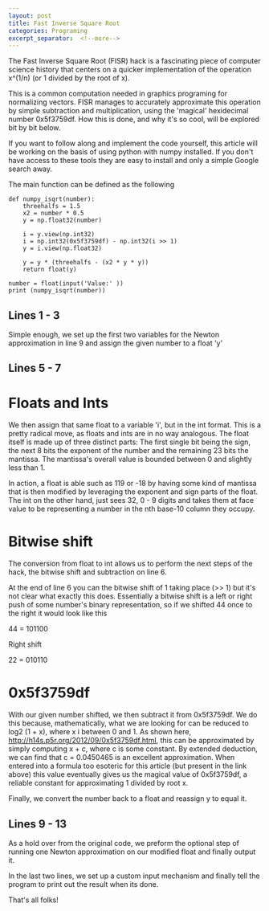 ```yaml
---
layout: post
title: Fast Inverse Square Root
categories: Programing
excerpt_separator:  <!--more-->
---
```


The Fast Inverse Square Root (FISR) hack is a fascinating piece of computer science history that centers on a quicker implementation of the operation x^(1/n) (or 1 divided by the root of x). 

This is a common computation needed in graphics programing for normalizing vectors.  FISR manages to accurately approximate this operation by simple subtraction and multiplication, using the 'magical' hexidecimal number 0x5f3759df. How this is done, and why it's so cool, will be explored bit by bit below.

If you want to follow along and implement the code yourself, this article will be working on the basis of using python with numpy installed. If you don't have access to these tools they are easy to install and only a simple Google search away.

The main function can be defined as the following
``` 
def numpy_isqrt(number):
    threehalfs = 1.5
    x2 = number * 0.5
    y = np.float32(number)
    
    i = y.view(np.int32)
    i = np.int32(0x5f3759df) - np.int32(i >> 1)
    y = i.view(np.float32)
    
    y = y * (threehalfs - (x2 * y * y))
    return float(y)

number = float(input('Value:' ))
print (numpy_isqrt(number))
```

## Lines 1 - 3
Simple enough, we set up the first two variables for the Newton approximation in line 9 and assign the given number to a float 'y'

## Lines 5 - 7

# Floats and Ints
We then assign that same float to a variable 'i', but in the int format. This is a pretty radical move, as floats and ints are in no way analogous. The float itself is made up of three distinct parts: The first single bit being the sign, the next 8 bits the exponent of the number and the remaining 23 bits the mantissa. The mantissa's overall value is bounded between 0 and slightly less than 1. 

In action, a float is able such as 119 or -18 by having some kind of mantissa that is then modified by leveraging the exponent and sign parts of the float. The int on the other hand, just sees 32, 0 - 9 digits and takes them at face value to be representing a number in the nth base-10 column they occupy.

# Bitwise shift
The conversion from float to int allows us to perform the next steps of the hack, the bitwise shift and subtraction on line 6. 

At the end of line 6 you can the bitwise shift of 1 taking place (>> 1) but it's not clear what exactly this does. Essentially a bitwise shift is a left or right push of some number's binary representation, so if we shifted 44 once to the right it would look like this

44 = 101100

Right shift

22 = 010110

# 0x5f3759df
With our given number shifted, we then subtract it from 0x5f3759df. We do this because, mathematically, what we are looking for can be reduced to log2 (1 + x), where x i between 0 and 1. As shown here, http://h14s.p5r.org/2012/09/0x5f3759df.html, this can be approximated by simply computing x + c, where c is some constant. By extended deduction, we can find that c = 0.0450465 is an excellent approximation. When entered into a formula too esoteric for this article (but present in the link above) this value eventually gives us the magical value of 0x5f3759df, a reliable constant for approximating 1 divided by root x.

Finally, we convert the number back to a float and reassign y to equal it.

## Lines 9 - 13
As a hold over from the original code, we preform the optional step of running one Newton approximation on our modified float and finally output it. 

In the last two lines, we set up a custom input mechanism and finally tell the program to print out the result when its done.

That's all folks!
